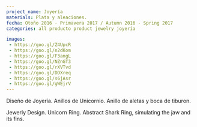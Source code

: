 ```yaml
---
project_name: Joyería
materials: Plata y aleaciones.
fecha: Otoño 2016 - Primavera 2017 / Autumn 2016 - Spring 2017
categories: all producto product jewelry joyería

images:
 - https://goo.gl/Z4UpcR
 - https://goo.gl/n2dKom
 - https://goo.gl/F3angL
 - https://goo.gl/NZnGT3
 - https://goo.gl/rXVTvd
 - https://goo.gl/DDXreq
 - https://goo.gl/s6jAsr
 - https://goo.gl/gWEjrV
---
```


Diseño de Joyería. Anillos de Unicornio. Anillo de aletas y boca de tiburon.


Jewerly Design. Unicorn Ring. Abstract Shark Ring, simulating the jaw and its fins.
